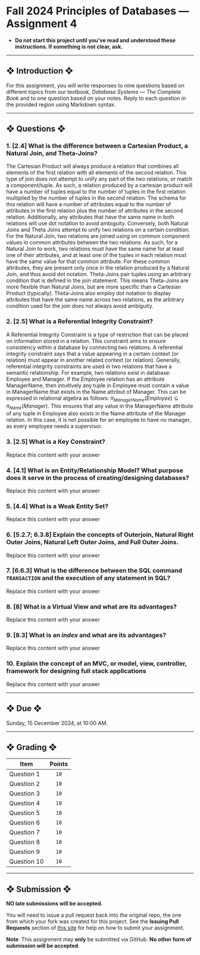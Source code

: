 # Fall 2024 Principles of Databases — Assignment 4

* **Do not start this project until you’ve read and understood these instructions. If something is not clear, ask.**

---

## ❖ Introduction ❖

For this assignment, you will write responses to nine questions based on different topics from our textbook, *Database Systems — The Complete Book* and to one question based on your notes. Reply to each question in the provided region using Markdown syntax.

---

## ❖ Questions ❖

### 1. [2.4] What is the difference between a Cartesian Product, a Natural Join, and Theta-Joins?

The Cartesian Product will always produce a relation that combines all elements of the first relation with all elements of the second relation. This type of join does not attempt to unify any part of the two relations, or match a component/tuple. As such, a relation produced by a cartesian product will have a number of tuples equal to the number of tuples in the first relation multiplied by the number of tuples in the second relation. The schema for this relation will have a number of attributes equal to the number of attributes in the first relation plus the number of attributes in the second relation. Additionally, any attributes that have the same name in both relations will use dot notation to avoid ambiguity. Conversely, both Natural Joins and Theta Joins attempt to unify two relations on a certain condition. For the Natural Join, two relations are joined using on common component values in common attributes between the two relations. As such, for a Natural Join to work, two relations must have the same name for at least one of their attributes, and at least one of the tuples in each relation must have the same value for that common attribute. For these common attributes, they are present only once in the relation produced by a Natural Join, and thus avoid dot notation. Theta-Joins pair tuples using an arbitrary condition that is defined in the join statement. This means Theta-Joins are more flexible than Natural Joins, but are more specific than a Cartesian Product (typically). Theta-Joins also employ dot notation to display attributes that have the same name across two relations, as the arbitrary condition used for the join does not always avoid ambiguity. 

### 2. [2.5] What is a Referential Integrity Constraint?

A Referential Integrity Constraint is a type of restriction that can be placed on information stored in a relation. This constraint aims to ensure consistency within a database by connecting two relations. A referential integrity constraint says that a value appearing in a certain context (or relation) must appear in another related context (or relation). Generally, referential integrity constraints are used in two relations that have a semantic relationship. For example, two relations exist in database: Employee and Manager. If the Employee relation has an attribute ManagerName, then intuitively any tuple in Employee must contain a value in ManagerName that exists in the Name attribut of Manager. This can be expressed in relational algebra as follows: $\pi_{ManagerName}(Employee) \subseteq \pi_{Name}(Manager)$. This ensures that any value in the ManagerName attribute of any tuple in Employee also exists in the Name attribute of the Manager relation. In this case, it is not possible for an employee to have no manager, as every employee needs a supervisor.

###  3. [2.5] What is a Key Constraint?

Replace this content with your answer

### 4. [4.1] What is an Entity/Relationship Model? What purpose does it serve in the process of creating/designing databases?

Replace this content with your answer

### 5. [4.4] What is a Weak Entity Set?

Replace this content with your answer

### 6. [5.2.7; 6.3.8] Explain the concepts of Outerjoin, Natural Right Outer Joins, Natural Left Outer Joins, and Full Outer Joins.

Replace this content with your answer

### 7. [6.6.3] What is the difference between the SQL command `TRANSACTION` and the execution of any statement in SQL?

Replace this content with your answer

### 8. [8] What is a Virtual View and what are its advantages?

Replace this content with your answer

### 9. [8.3] What is an *index* and what are its advantages?

Replace this content with your answer

### 10. Explain the concept of an MVC, or model, view, controller, framework for designing full stack applications

Replace this content with your answer

---

## ❖ Due ❖

Sunday, 15 December 2024, at 10:00 AM.

---

## ❖ Grading ❖

| Item        | Points |
|-------------|:------:|
| Question 1  | `10`   |
| Question 2  | `10`   |
| Question 3  | `10`   |
| Question 4  | `10`   |
| Question 5  | `10`   |
| Question 6  | `10`   |
| Question 7  | `10`   |
| Question 8  | `10`   |
| Question 9  | `10`   |
| Question 10 | `10`   |

---

## ❖ Submission ❖

**NO late submissions will be accepted.**

You will need to issue a pull request back into the original repo, the one from which your fork was created for this project. See the **Issuing Pull Requests** section of [this site](http://code-warrior.github.io/tutorials/git/github/index.html) for help on how to submit your assignment.

**Note**: This assignment may **only** be submitted via GitHub. **No other form of submission will be accepted**.
